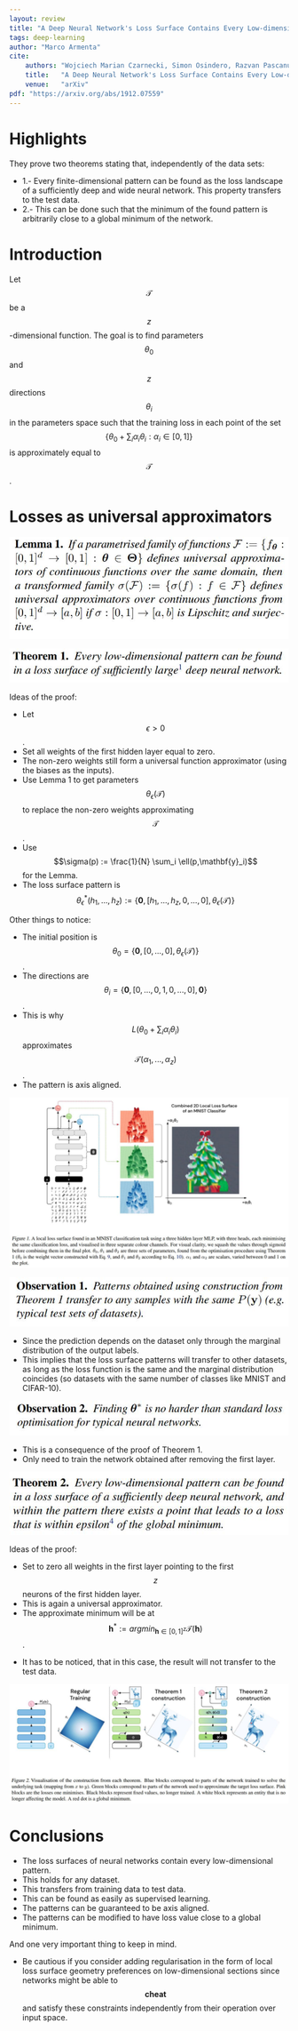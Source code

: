 ```yaml
---
layout: review
title: "A Deep Neural Network's Loss Surface Contains Every Low-dimensional Pattern"
tags: deep-learning 
author: "Marco Armenta"
cite:
    authors: "Wojciech Marian Czarnecki, Simon Osindero, Razvan Pascanu, Max Jaderberg"
    title:   "A Deep Neural Network's Loss Surface Contains Every Low-dimensional Pattern"
    venue:   "arXiv"
pdf: "https://arxiv.org/abs/1912.07559"
---
```


# Highlights
They prove two theorems stating that, independently of the data sets:
- 1.- Every finite-dimensional pattern can be found as the loss landscape of a sufficiently deep and wide neural network. This property transfers to the test data.
- 2.- This can be done such that the minimum of the found pattern is arbitrarily close to a global minimum of the network.

# Introduction

Let $$\mathcal{T}$$ be a $$z$$-dimensional function. The goal is to find parameters $$\theta_0$$ and $$z$$ directions $$\theta_i$$ in the parameters space such that the training loss in each point of the set $$ \{ \theta_0 + \sum_i \alpha_i \theta_i : \alpha_i \in [0,1] \} $$ is approximately equal to $$\mathcal{T}$$.

# Losses as universal approximators

![](/article/images/Patterns-loss-landscape/sc01.jpg)

![](/article/images/Patterns-loss-landscape/sc02.jpg)

Ideas of the proof:
- Let $$\epsilon >0$$.
- Set all weights of the first hidden layer equal to zero.
- The non-zero weights still form a universal function approximator (using the biases as the inputs).
- Use Lemma 1 to get parameters $$\theta_\epsilon (\mathcal{T})$$ to replace the non-zero weights approximating $$\mathcal{T}$$.
- Use $$\sigma(p) := \frac{1}{N} \sum_i \ell(p,\mathbf{y}_i)$$ for the Lemma.
- The loss surface pattern is $$ \theta_\epsilon^*(h_1,...,h_z) := \{ \mathbf{0}, [h_1,...,h_z,0,...,0], \theta_\epsilon (\mathcal{T}) \} $$

Other things to notice:
- The initial position is $$\theta_0 = \{ \mathbf{0}, [0,...,0], \theta_\epsilon (\mathcal{T}) \} $$.
- The directions are $$\theta_i = \{ \mathbf{0}, [0,...,0,1,0,...,0], \mathbf{0} \} $$.
- This is why $$L(\theta_0 + \sum_i \alpha_i \theta_i)$$ approximates $$\mathcal{T}(\alpha_1,...,\alpha_z)$$.
- The pattern is axis aligned.

![](/article/images/Patterns-loss-landscape/sc03.jpg)

![](/article/images/Patterns-loss-landscape/ob1.jpg)
- Since the prediction depends on the dataset only through the marginal distribution of the output labels.
- This implies that the loss surface patterns will transfer to other datasets, as long as the loss function is the same and the marginal distribution coincides (so datasets with the same number of classes like MNIST and CIFAR-10).

![](/article/images/Patterns-loss-landscape/ob2.jpg)
- This is a consequence of the proof of Theorem 1.
- Only need to train the network obtained after removing the first layer.

![](/article/images/Patterns-loss-landscape/thm2.jpg)

Ideas of the proof:
- Set to zero all weights in the first layer pointing to the first $$z$$ neurons of the first hidden layer.
- This is again a universal approximator.
- The approximate minimum will be at $$ \mathbf{h}^* := argmin_{\mathbf{h} \in [0,1]^z} \mathcal{T}(\mathbf{h})$$.

* It has to be noticed, that in this case, the result will not transfer to the test data.

![](/article/images/Patterns-loss-landscape/sc04.jpg)

# Conclusions

* The loss surfaces of neural networks contain every low-dimensional pattern.
* This holds for any dataset.
* This transfers from training data to test data.
* This can be found as easily as supervised learning.
* The patterns can be guaranteed to be axis aligned.
* The patterns can be modified to have loss value close to a global minimum.

And one very important thing to keep in mind.

* Be cautious if you consider adding regularisation in the form of local loss surface geometry preferences on low-dimensional sections since networks might be able to $$\textbf{cheat}$$ and satisfy these constraints independently from their operation over input space.

